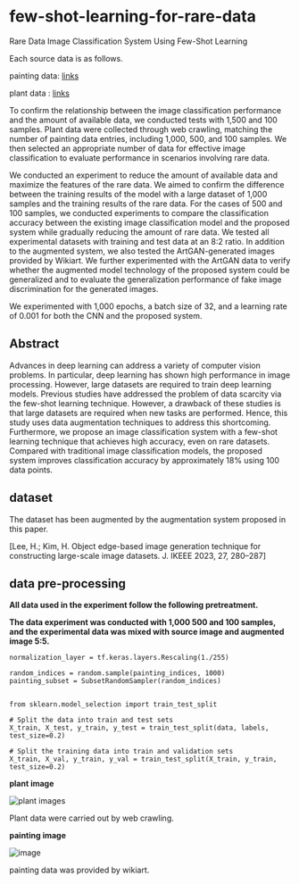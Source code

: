 # few-shot-learning-for-rare-data
Rare Data Image Classification System Using Few-Shot Learning

Each source data is as follows.

painting data: [links](https://www.kaggle.com/datasets/steubk/wikiart)

plant data : [links](https://github.com/juhyeok99/few-shot-learning-for-rare-data/tree/main/plant%20dataset/plant)

To confirm the relationship between the image classification performance and the amount of available data, we conducted tests with 1,500 and 100 samples. Plant data were collected through web crawling, matching the number of painting data entries, including 1,000, 500, and 100 samples. We then selected an appropriate number of data for effective image classification to evaluate performance in scenarios involving rare data.

We conducted an experiment to reduce the amount of available data and maximize the features of the rare data. We aimed to confirm the difference between the training results of the model with a large dataset of 1,000 samples and the training results of the rare data. For the cases of 500 and 100 samples, we conducted experiments to compare the classification accuracy between the existing image classification model and the proposed system while gradually reducing the amount of rare data. We tested all experimental datasets with training and test data at an 8:2 ratio. In addition to the augmented system, we also tested the ArtGAN-generated images provided by Wikiart. We further experimented with the ArtGAN data to verify whether the augmented model technology of the proposed system could be generalized and to evaluate the generalization performance of fake image discrimination for the generated images.

We experimented with 1,000 epochs, a batch size of 32, and a learning rate of 0.001 for both the CNN and the proposed system.

## Abstract

Advances in deep learning can address a variety of computer vision problems. In particular, deep learning has shown high performance in image processing. However, large datasets are required to train deep learning models. Previous studies have addressed the problem of data scarcity via the few-shot learning technique. However, a drawback of these studies is that large datasets are required when new tasks are performed. Hence, this study uses data augmentation techniques to address this shortcoming. Furthermore, we propose an image classification system with a few-shot learning technique that achieves high accuracy, even on rare datasets. Compared with traditional image classification models, the proposed system improves classification accuracy by approximately 18% using 100 data points.

## dataset

The dataset has been augmented by the augmentation system proposed in this paper.

[Lee, H.; Kim, H. Object edge-based image generation technique for constructing large-scale image datasets. J. IKEEE 2023, 27, 280–287]

## data pre-processing

**All data used in the experiment follow the following pretreatment.**

**The data experiment was conducted with 1,000 500 and 100 samples, and the experimental data was mixed with source image and augmented image 5:5.**


```
normalization_layer = tf.keras.layers.Rescaling(1./255)

random_indices = random.sample(painting_indices, 1000)
painting_subset = SubsetRandomSampler(random_indices)


from sklearn.model_selection import train_test_split

# Split the data into train and test sets
X_train, X_test, y_train, y_test = train_test_split(data, labels, test_size=0.2)

# Split the training data into train and validation sets
X_train, X_val, y_train, y_val = train_test_split(X_train, y_train, test_size=0.2)

```

**plant image**

![plant images](https://github.com/user-attachments/assets/cb2a76de-fbd3-4266-9682-42d2cfff0d81)

Plant data were carried out by web crawling.


**painting image**

![image](https://github.com/user-attachments/assets/0582059e-a1ab-4bbc-b5ea-f6f1e1e8e089)

painting data was provided by wikiart.
